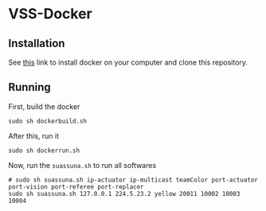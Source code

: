 # VSS-Docker

## Installation

See [this](https://docs.docker.com/engine/install/ubuntu/#installation-methods) link to install docker on your computer and clone this repository.

## Running
First, build the docker

```
sudo sh dockerbuild.sh
```

After this, run it

```
sudo sh dockerrun.sh
```

Now, run the `suassuna.sh` to run all softwares

```
# sudo sh suassuna.sh ip-actuator ip-multicast teamColor port-actuator port-vision port-referee port-replacer
sudo sh suassuna.sh 127.0.0.1 224.5.23.2 yellow 20011 10002 10003 10004
```
